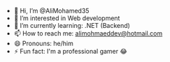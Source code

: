 - 👋 Hi, I’m @AliMohamed35
- 👀 I’m interested in Web development
- 🌱 I’m currently learning: .NET (Backend)
- 📫 How to reach me: alimohmaeddev@hotmail.com
- 😄 Pronouns: he/him
- ⚡ Fun fact: I'm a professional gamer 😂
